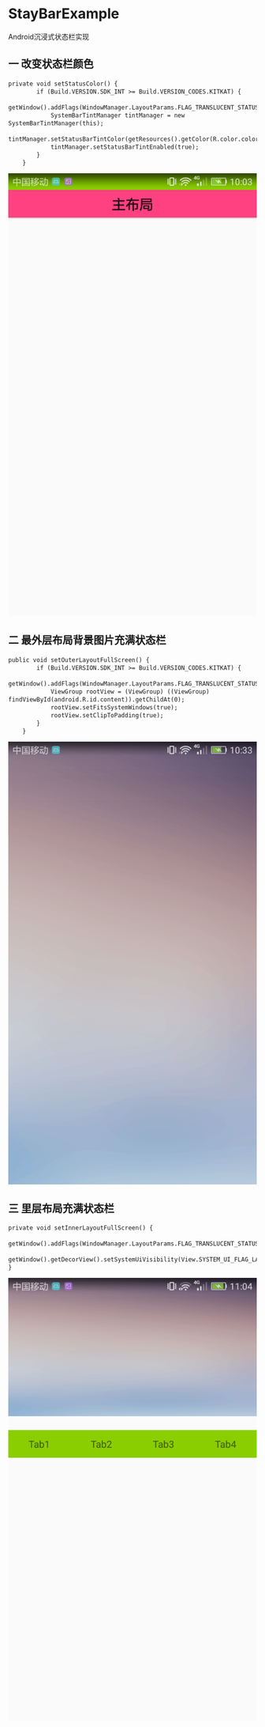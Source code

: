 # StayBarExample
Android沉浸式状态栏实现
## 一 改变状态栏颜色
````
private void setStatusColor() {
        if (Build.VERSION.SDK_INT >= Build.VERSION_CODES.KITKAT) {
            getWindow().addFlags(WindowManager.LayoutParams.FLAG_TRANSLUCENT_STATUS);
            SystemBarTintManager tintManager = new SystemBarTintManager(this);
            tintManager.setStatusBarTintColor(getResources().getColor(R.color.colorGreen));
            tintManager.setStatusBarTintEnabled(true);
        }
    }
````
![](https://github.com/kuangxiaoguo0123/ATStayBar/blob/master/screenshots/Screenshot_2016-10-31-10-03-38.png)
## 二 最外层布局背景图片充满状态栏
````
public void setOuterLayoutFullScreen() {
        if (Build.VERSION.SDK_INT >= Build.VERSION_CODES.KITKAT) {
            getWindow().addFlags(WindowManager.LayoutParams.FLAG_TRANSLUCENT_STATUS);
            ViewGroup rootView = (ViewGroup) ((ViewGroup) findViewById(android.R.id.content)).getChildAt(0);
            rootView.setFitsSystemWindows(true);
            rootView.setClipToPadding(true);
        }
    }
````
![](https://github.com/kuangxiaoguo0123/ATStayBar/blob/master/screenshots/Screenshot_2016-10-31-10-33-44.png)
## 三 里层布局充满状态栏
````
private void setInnerLayoutFullScreen() {
        getWindow().addFlags(WindowManager.LayoutParams.FLAG_TRANSLUCENT_STATUS);
        getWindow().getDecorView().setSystemUiVisibility(View.SYSTEM_UI_FLAG_LAYOUT_FULLSCREEN);
}
````
![](https://github.com/kuangxiaoguo0123/ATStayBar/blob/master/screenshots/Screenshot_2016-10-31-11-04-51.png)
